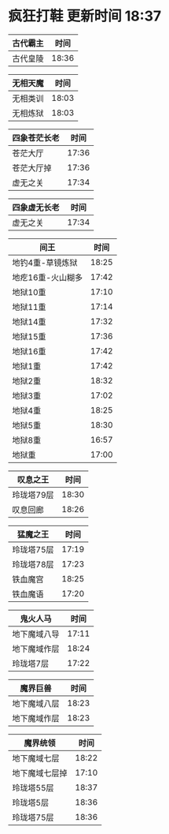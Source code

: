 # 疯狂打鞋 更新时间 18:37

| 古代霸主   | 时间    |
|--------|-------|
| 古代皇陵 | 18:36 |

| 无相天魔   | 时间    |
|--------|-------|
| 无相类训 | 18:03 |
| 无相炼狱 | 18:03 |

| 四象苍茫长老   | 时间    |
|--------|-------|
| 苍茫大厅 | 17:36 |
| 苍茫大厅掉 | 17:36 |
| 虚无之关 | 17:34 |

| 四象虚无长老   | 时间    |
|--------|-------|
| 虚无之关 | 17:34 |

| 间王   | 时间    |
|--------|-------|
| 地钓4重-草镜炼狱 | 18:25 |
| 地疙16重-火山糊多 | 17:42 |
| 地狱10重 | 17:10 |
| 地狱11重 | 17:14 |
| 地狱14重 | 17:32 |
| 地狱15重 | 17:36 |
| 地狱16重 | 17:42 |
| 地狱1重 | 17:42 |
| 地狱2重 | 18:32 |
| 地狱3重 | 17:02 |
| 地狱4重 | 18:25 |
| 地狱5重 | 18:30 |
| 地狱8重 | 16:57 |
| 地狱重 | 17:00 |

| 叹息之王   | 时间    |
|--------|-------|
| 玲珑塔79层 | 18:30 |
| 叹息回廊 | 18:26 |

| 猛魔之王   | 时间    |
|--------|-------|
| 玲珑塔75层 | 17:19 |
| 玲珑塔78层 | 17:23 |
| 铁血魔宫 | 18:25 |
| 铁血魔语 | 17:20 |

| 鬼火人马   | 时间    |
|--------|-------|
| 地下魔域八导 | 17:11 |
| 地下魔域作层 | 18:24 |
| 玲珑塔7层 | 17:22 |

| 魔界巨兽   | 时间    |
|--------|-------|
| 地下魔域八层 | 18:23 |
| 地下魔域作层 | 18:23 |

| 魔界统领   | 时间    |
|--------|-------|
| 地下魔域七层 | 18:22 |
| 地下魔域七层掉 | 17:10 |
| 玲珑塔55层 | 18:37 |
| 玲珑塔5层 | 18:36 |
| 玲珑塔75层 | 18:36 |